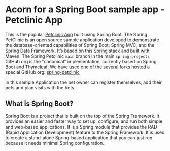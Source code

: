 # Acorn for a Spring Boot sample app - Petclinic App

This is the popular [Petclinic App](https://github.com/spring-petclinic) built using Spring Boot. The Spring PetClinic is an open source sample application developed to demonstrate the database-oriented capabilities of Spring Boot, Spring MVC, and the Spring Data Framework. It’s based on this Spring stack and built with Maven. The Spring Petclinic `main` branch in the main `spring-projects` GitHub org is the "canonical" implementation, currently based on Spring Boot and Thymeleaf. We have used one of the [several forks](https://spring-petclinic.github.io/docs/forks.html) hosted a special GitHub org: [spring-petclinic](https://github.com/spring-petclinic)

In this sample Application the pet owner can register themselves, add their pets and plan visits with the Vets.

## What is Spring Boot?
Spring Boot is a project that is built on the top of the Spring Framework. It provides an easier and faster way to set up, configure, and run both simple and web-based applications. It is a Spring module that provides the RAD (Rapid Application Development) feature to the Spring Framework. It is used to create a stand-alone Spring-based application that you can just run because it needs minimal Spring configuration.